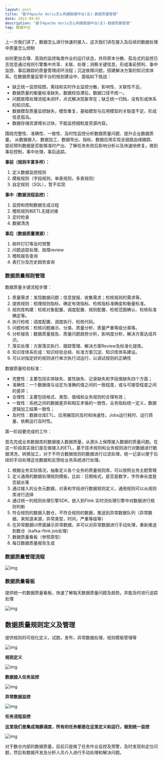 ```yaml
---
layout: post
title: "基于Apache doris怎么构建数据中台(五)-数据质量管理"
date: 2021-09-02
description: "基于Apache doris怎么构建数据中台(五)-数据质量管理"
tag: 数据中台
---
```

上一次我们讲了，数据怎么进行快速的接入，这次我们讲在接入及后续的数据处理中质量怎么控制

如何更加合理、高效的监控每类作业的运行状态，并将原本分散、孤岛式的监控日志信息通过规则引擎集中共享、关联、处理；洞察关键信息，形成事前预判、事中监控、事后跟踪的质量管理闭环流程；沉淀故障问题，搭建解决方案的知识库体系。在数据质量监管平台的规划建设中，面临如下挑战：

- 缺乏统一监控视图，离线和实时作业监控分散，影响性、关联性不足。
- 数据质量的衡量标准缺失，数据校验滞后，数据口径不统一。
- 问题故障处理流程未闭环，点式解决现象常在；缺乏统一归档，没有形成体系的知识库。
- 数据模型质量监控缺失，模型重复，基础模型与应用模型的关联度不足，形成信息孤岛。
- 数据存储资源增长过快，不能监控细粒度资源内容。

围绕完整性、准确性、一致性、及时性监控分析数据质量问题、提升企业数据质量。 从数据接入、数据加工、数据导出、指标、数据应用实现全链路血缘跟踪、提前预判数据是否能够准时产出、了解任务失败后影响分析以及快速地修复。做到事前控制，事中处理，事后追踪。

**事前（规则丰富多样）：**

1. 定义数据监控规则
2. 模板规则（字段规则，单表规则，多表规则）
3. 自定规则（SQL），暂不实现

**事中（数据流程监控）：**

1. 监控和控制数据生成过程
2. 稽核规则和ETL无缝对接
3. 定时检查
4. 数据清洗

**事后（数据质量溯源）：**

1. 邮件钉钉等及时预警
2. 问题追踪处理、故障review
3. 稽核报告查询
4. 表打分及历史趋势查询

### **数据质量规则管理**

数据质量关键流程步骤：

1. 质量需求：发现数据问题；信息提报、收集需求；检核规则的需求等。
2. 提炼规则：梳理规则指标、确定有效指标、检核指标准确度和衡量标准。
3. 规则库构建：检核对象配置、调度配置、规则配置、检核范围确认、检核标准确定等。
4. 执行检核：调度配置、调度执行、检核代码。
5. 问题检核：检核问题展示、分类、质量分析、质量严重等级分类等。
6. 分析报告：数据质量报告、质量问题趋势分析，影响度分析，解决方案达成共识。
7. 落实处理：方案落实执行、跟踪管理、解决方案Review及标准化提炼。
8. 知识库体系形成：知识经验总结、标准方案沉淀、知识库体系建设。
9. 可以对指定好的规则进行单次执行试运行，以调试规则的正确性

数据质量检验标准：

- 完整性：主要包括实体缺失、属性缺失、记录缺失和字段值缺失四个方面；
- 准确性：一个数据值与设定为准确的值之间的一致程度，或与可接受程度之间的差异；
- 合理性：主要包括格式、类型、值域和业务规则的合理有效；
- 一致性：系统之间的数据差异和相互矛盾的一致性，业务指标统一定义，数据逻辑加工结果一致性；
- 及时性：数据仓库ETL、应用展现的及时和快速性，Jobs运行耗时、运行质量、依赖运行及时性。

第一阶段要完成的工作：

首先完成业务数据库的数据接入数据质量，从源头上保障接入数据的质量问题。在这一阶段其实我们是在做接入的ETL，基于技术规则和业务规则进行对数据进行数据清洗，转换加工，对于不符合数据规则的数据进行过滤处理，统一记录以便于后续的手动处理这也数据和反馈给业务系统进行处理。

1. 根据业务实际情况，抽象定义各个业务的质量规则库，可以按照业务主题管理
2. 定义通用的数据处理规则模板，比如：日期格式，是否是数字，字符串长度是否超长等
3. 通过接入的业务元数据，对表和字段进行数据规则定义，通用规则可以从规则库进行选择
4. 通过统一的规则处理引擎SDK，嵌入到Flink 实时流处理引擎中对数据进行规则判断
5. 符合规则的数据入数仓，不符合规则的数据，推送到异常数据队列（异常数据，来知道来源，异常类型，时间，严重等级等）
6. 在异常数据UI界面展示异常数据，并可以对异常数据进行手动处理，重新推送到数仓（kafka-flink job处理）
7. 数据质量看板（参照原型）
8. 每日数据质量报告生成

### **数据质量管理流程**



![img](https://pic3.zhimg.com/80/v2-53b0011c1f32c8d6fb1db99980bf275e_1440w.jpg)



### **数据质量看板**

提供统一的数据质量看板，快速了解每天数据质量问题及趋势。并能及时进行追踪处理

![img](https://pic4.zhimg.com/80/v2-893a847e60007c7869c24b1e4f675eb3_1440w.jpg)

## **数据质量规则定义及管理**

提供规则的可视化定义，试跑，发布，异常数据处理，规则模板管理等

![img](https://pic2.zhimg.com/80/v2-59daa9db06e70b33b506453ebbd88d3d_1440w.jpg)

**规则定义**

![img](https://pic4.zhimg.com/80/v2-3c37895ee3a7ea4da93512218922e073_1440w.jpg)

**数据接入任务监控**

![img](https://pic3.zhimg.com/80/v2-9270539031e1131c8432029b6d41cb5e_1440w.jpg)

**异常数据监控**

![img](https://pic2.zhimg.com/80/v2-8c388dbf8920a4fed10baf43bea7963d_1440w.jpg)

**任务流程监控**

**这里我们是集成海豚调度，所有的任务都是在这里定义和运行，做到统一监控**

![img](https://pic3.zhimg.com/80/v2-45eeb2fbcdad7af27fb9822dcb743b26_1440w.jpg)

对于数仓内部的数据质量，目前只是做了任务作业监控及预警，及时发现和定位问题，然后有数据开发及分析人员介入进行手动处理和解决问题。
